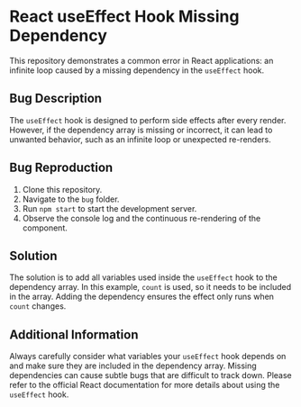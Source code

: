 # React useEffect Hook Missing Dependency

This repository demonstrates a common error in React applications: an infinite loop caused by a missing dependency in the `useEffect` hook.

## Bug Description
The `useEffect` hook is designed to perform side effects after every render. However, if the dependency array is missing or incorrect, it can lead to unwanted behavior, such as an infinite loop or unexpected re-renders.

## Bug Reproduction
1. Clone this repository.
2. Navigate to the `bug` folder.
3. Run `npm start` to start the development server.
4. Observe the console log and the continuous re-rendering of the component.

## Solution
The solution is to add all variables used inside the `useEffect` hook to the dependency array. In this example, `count` is used, so it needs to be included in the array.  Adding the dependency ensures the effect only runs when `count` changes.

## Additional Information
Always carefully consider what variables your `useEffect` hook depends on and make sure they are included in the dependency array. Missing dependencies can cause subtle bugs that are difficult to track down. Please refer to the official React documentation for more details about using the `useEffect` hook.